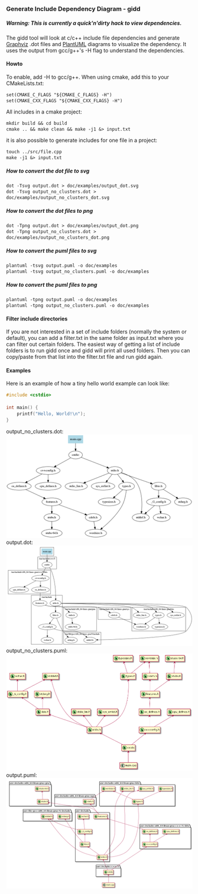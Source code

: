 ### Generate Include Dependency Diagram - gidd

##### Warning: This is currently a quick'n'dirty hack to view dependencies.

The gidd tool will look at c/c++ include file dependencies and generate [Graphviz](http://www.graphviz.org/) .dot files 
and [PlantUML](http://plantuml.com/) diagrams to visualize the dependency.
It uses the output from gcc/g++'s -H flag to understand the dependencies. 

#### Howto

To enable, add -H to gcc/g++. When using cmake, add this to your CMakeLists.txt:
```
set(CMAKE_C_FLAGS "${CMAKE_C_FLAGS} -H")
set(CMAKE_CXX_FLAGS "${CMAKE_CXX_FLAGS} -H")
```

All includes in a cmake project:
```
mkdir build && cd build
cmake .. && make clean && make -j1 &> input.txt
```

it is also possible to generate includes for one file in a project:
```
touch ../src/file.cpp
make -j1 &> input.txt
```

##### How to convert the dot file to svg
```
dot -Tsvg output.dot > doc/examples/output_dot.svg
dot -Tsvg output_no_clusters.dot > doc/examples/output_no_clusters_dot.svg
```

##### How to convert the dot files to png
```
dot -Tpng output.dot > doc/examples/output_dot.png
dot -Tpng output_no_clusters.dot > doc/examples/output_no_clusters_dot.png
```

##### How to convert the puml files to svg
```
plantuml -tsvg output.puml -o doc/examples
plantuml -tsvg output_no_clusters.puml -o doc/examples
```

##### How to convert the puml files to png
```
plantuml -tpng output.puml -o doc/examples
plantuml -tpng output_no_clusters.puml -o doc/examples
```


#### Filter include directories
If you are not interested in a set of include folders (normally the system or default),
you can add a filter.txt in the same folder as input.txt where you can filter out certain folders.
The easiest way of getting a list of include folders is to run gidd once and gidd will print all used folders.
Then you can copy/paste from that list into the filter.txt file and run gidd again.

#### Examples
Here is an example of how a tiny hello world example can look like:
```c++
#include <cstdio>

int main() {
    printf("Hello, World!\n");
}
```
output_no_clusters.dot:
![Hello world dot no clusters](doc/examples/output_no_clusters_dot.png "dot no clusters example")
output.dot:
![Hello world dot](doc/examples/output_dot.png "dot example")
output_no_clusters.puml:
![Hello world plantuml no clusters](doc/examples/output_no_clusters.png "plantuml no clusters example")
output.puml:
![Hello world plantuml](doc/examples/output.png "dot example")
